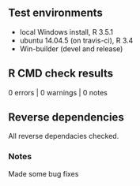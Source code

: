 ## Test environments
* local Windows install, R 3.5.1
* ubuntu 14.04.5 (on travis-ci), R 3.4
* Win-builder (devel and release)

## R CMD check results

0 errors | 0 warnings | 0 notes

## Reverse dependencies

All reverse dependacies checked.

### Notes

Made some bug fixes
